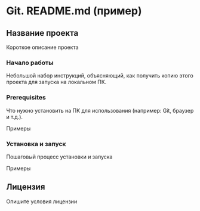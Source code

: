 # Git. README.md (пример)
## Название проекта

Короткое описание проекта
### Начало работы

Небольшой набор инструкций, объясняющий, как получить копию этого проекта для запуска на локальном ПК.
### Prerequisites

Что нужно установить на ПК для использования (например: Git, браузер и т.д.).

Примеры

### Установка и запуск

Пошаговый процесс установки и запуска

Примеры

## Лицензия

Опишите условия лицензии